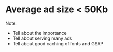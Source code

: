 # Average ad size < 50Kb

Note:
- Tell about the importance
- Tell about serving many ads
- Tell about good caching of fonts and GSAP
